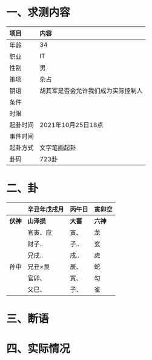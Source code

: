 # 一、求测内容
|项目|内容|
|:-|:-|
|年龄|34|
|职业|IT|
|性别|男|
|策项|杂占|
|钥语|胡其军是否会允许我们成为实际控制人|
|条件||
|时限||
|起卦时间|2021年10月25日18点|
|事件时间||
|起卦方式|文字笔画起卦|
|卦码|723卦|

# 二、卦
||辛丑年戊戌月|丙午日|寅卯空|
|:-|:-|:-|:-|
|**伏神**|**山泽损**|**大蓄**|**六神**|
||官寅、应|寅、|龙|
||财子..|子..|玄|
||兄戌..|戌..|虎|
|孙申|兄丑×艮|辰、|蛇|
||官卯、|寅、|勾|
||父巳、|子、|雀|


# 三、断语

# 四、实际情况